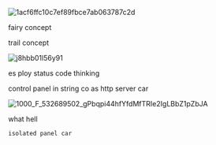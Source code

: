 ![1acf6ffc10c7ef89fbce7ab063787c2d](https://github.com/user-attachments/assets/4bec6a1d-18ec-4e26-9a59-0701b1e9d98d)

fairy
     concept 

trail
     concept 

     
![j8hbb01l56y91](https://github.com/user-attachments/assets/e744a8b3-8f21-4eb4-822a-1610c53feb33)

es
  ploy
      status
            code
                thinking

control
       panel
            in
              string
                    co as
                         http server car

                         
![1000_F_532689502_gPbqpi44hfYfdMfTRIe2IgLBbZ1pZbJA](https://github.com/user-attachments/assets/0638fa96-1c5d-429c-94e5-9a968344f54b)


what
    hell

    isolated panel car
